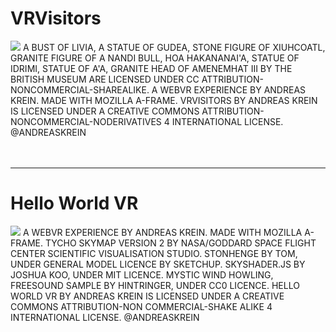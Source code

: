 # VRVisitors
![](http://andreaskrein.github.io/VRVisitors.jpg)
A BUST OF LIVIA, A STATUE OF GUDEA, STONE FIGURE OF XIUHCOATL, GRANITE FIGURE OF A NANDI BULL, HOA HAKANANAI'A, STATUE OF IDRIMI, STATUE OF A'A, GRANITE HEAD OF AMENEMHAT III BY THE BRITISH MUSEUM ARE LICENSED UNDER CC ATTRIBUTION-NONCOMMERCIAL-SHAREALIKE. A WEBVR EXPERIENCE BY ANDREAS KREIN. MADE WITH MOZILLA A-FRAME. VRVISITORS BY ANDREAS KREIN IS LICENSED UNDER A CREATIVE COMMONS ATTRIBUTION-NONCOMMERCIAL-NODERIVATIVES 4 INTERNATIONAL LICENSE. @ANDREASKREIN  <br /><br /><br />
  
***

# Hello World VR
![](http://andreaskrein.github.io/helloWorldVR.jpg)
A WEBVR EXPERIENCE BY ANDREAS KREIN. MADE WITH MOZILLA A-FRAME. TYCHO SKYMAP VERSION 2 BY NASA/GODDARD SPACE FLIGHT CENTER SCIENTIFIC VISUALISATION STUDIO. STONHENGE BY TOM, UNDER GENERAL MODEL LICENCE BY SKETCHUP. SKYSHADER.JS BY JOSHUA KOO, UNDER MIT LICENCE. MYSTIC WIND HOWLING, FREESOUND SAMPLE BY HINTRINGER, UNDER CC0 LICENCE. HELLO WORLD VR BY ANDREAS KREIN IS LICENSED UNDER A CREATIVE COMMONS ATTRIBUTION-NON COMMERCIAL-SHAKE ALIKE 4 INTERNATIONAL LICENSE. @ANDREASKREIN
